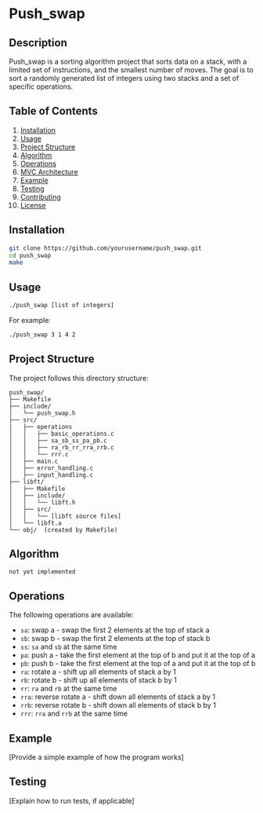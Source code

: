 # Push_swap

## Description
Push_swap is a sorting algorithm project that sorts data on a stack, with a limited set of instructions, and the smallest number of moves. The goal is to sort a randomly generated list of integers using two stacks and a set of specific operations.

## Table of Contents
1. [Installation](#installation)
2. [Usage](#usage)
3. [Project Structure](#project-structure)
4. [Algorithm](#algorithm)
5. [Operations](#operations)
6. [MVC Architecture](#mvc-architecture)
7. [Example](#example)
8. [Testing](#testing)
9. [Contributing](#contributing)
10. [License](#license)

## Installation
```bash
git clone https://github.com/yourusername/push_swap.git
cd push_swap
make
```

## Usage
```bash
./push_swap [list of integers]
```
For example:
```bash
./push_swap 3 1 4 2
```

## Project Structure
The project follows this directory structure:  
```
push_swap/
├── Makefile
├── include/
│   └── push_swap.h
├── src/
|   ├── operations
│   │   ├── basic_operations.c
│   │   ├── sa_sb_ss_pa_pb.c
│   │   ├── ra_rb_rr_rra_rrb.c
│   │   └── rrr.c
│   ├── main.c
│   ├── error_handling.c
│   ├── input_handling.c
├── libft/
│   ├── Makefile
│   ├── include/
│   │   └── libft.h
│   ├── src/
│   │   └── [libft source files]
│   └── libft.a
└── obj/  (created by Makefile)
```

## Algorithm
``` not yet implemented ```

## Operations
The following operations are available:

- `sa`: swap a - swap the first 2 elements at the top of stack a
- `sb`: swap b - swap the first 2 elements at the top of stack b
- `ss`: `sa` and `sb` at the same time
- `pa`: push a - take the first element at the top of b and put it at the top of a
- `pb`: push b - take the first element at the top of a and put it at the top of b
- `ra`: rotate a - shift up all elements of stack a by 1
- `rb`: rotate b - shift up all elements of stack b by 1
- `rr`: `ra` and `rb` at the same time
- `rra`: reverse rotate a - shift down all elements of stack a by 1
- `rrb`: reverse rotate b - shift down all elements of stack b by 1
- `rrr`: `rra` and `rrb` at the same time


## Example
[Provide a simple example of how the program works]

## Testing
[Explain how to run tests, if applicable]
